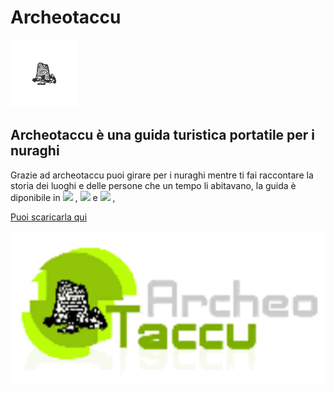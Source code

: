 # Archeotaccu

<img src="https://raw.githubusercontent.com/Giuseppe7887/archeotaccu/main/assets/adaptive_icon.png"/>

## Archeotaccu è una guida turistica portatile per i nuraghi

Grazie ad archeotaccu puoi girare per i nuraghi mentre ti fai raccontare la storia dei luoghi e delle persone che un tempo li abitavano, la guida è diponibile in <img src="https://flagcdn.com/w20/it.webp"/> , <img src="https://flagcdn.com/w20/gb.webp"/> e <img src="https://flagcdn.com/w20/fr.webp"/> ,  

[Puoi scaricarla qui](https://play.google.com/store/apps/details?id=com.archeotaccu.app&hl=it) 

<img src="https://raw.githubusercontent.com/Giuseppe7887/archeotaccu/main/assets/primo_piano_google_play.png"/>